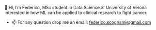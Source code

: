 👋 Hi, I’m Federico, MSc student in Data Science at University of Verona interested in how ML can be applied to clinical research to fight cancer.

- 📫 For any question drop me an email: federico.scognami@gmail.com

<!---
fdeloscogna/fdeloscogna is a ✨ special ✨ repository because its `README.md` (this file) appears on your GitHub profile.
You can click the Preview link to take a look at your changes.
--->

